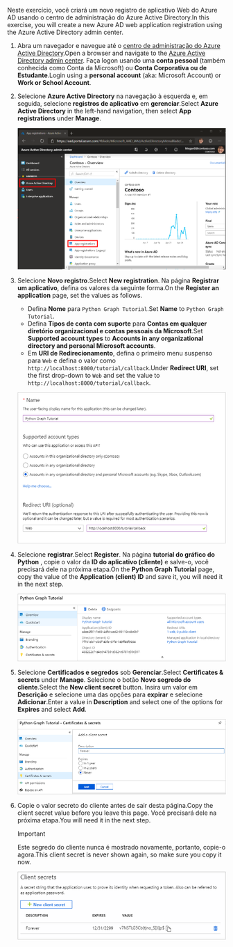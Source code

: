 <!-- markdownlint-disable MD002 MD041 -->

<span data-ttu-id="f68e5-101">Neste exercício, você criará um novo registro de aplicativo Web do Azure AD usando o centro de administração do Azure Active Directory.</span><span class="sxs-lookup"><span data-stu-id="f68e5-101">In this exercise, you will create a new Azure AD web application registration using the Azure Active Directory admin center.</span></span>

1. <span data-ttu-id="f68e5-102">Abra um navegador e navegue até o [centro de administração do Azure Active Directory](https://aad.portal.azure.com).</span><span class="sxs-lookup"><span data-stu-id="f68e5-102">Open a browser and navigate to the [Azure Active Directory admin center](https://aad.portal.azure.com).</span></span> <span data-ttu-id="f68e5-103">Faça logon usando uma **conta pessoal** (também conhecida como Conta da Microsoft) ou **Conta Corporativa ou de Estudante**.</span><span class="sxs-lookup"><span data-stu-id="f68e5-103">Login using a **personal account** (aka: Microsoft Account) or **Work or School Account**.</span></span>

1. <span data-ttu-id="f68e5-104">Selecione **Azure Active Directory** na navegação à esquerda e, em seguida, selecione **registros de aplicativo** em **gerenciar**.</span><span class="sxs-lookup"><span data-stu-id="f68e5-104">Select **Azure Active Directory** in the left-hand navigation, then select **App registrations** under **Manage**.</span></span>

    ![<span data-ttu-id="f68e5-105">Uma captura de tela dos registros de aplicativo</span><span class="sxs-lookup"><span data-stu-id="f68e5-105">A screenshot of the App registrations</span></span> ](./images/aad-portal-app-registrations.png)

1. <span data-ttu-id="f68e5-106">Selecione **Novo registro**.</span><span class="sxs-lookup"><span data-stu-id="f68e5-106">Select **New registration**.</span></span> <span data-ttu-id="f68e5-107">Na página **Registrar um aplicativo**, defina os valores da seguinte forma.</span><span class="sxs-lookup"><span data-stu-id="f68e5-107">On the **Register an application** page, set the values as follows.</span></span>

    - <span data-ttu-id="f68e5-108">Defina **Nome** para `Python Graph Tutorial`.</span><span class="sxs-lookup"><span data-stu-id="f68e5-108">Set **Name** to `Python Graph Tutorial`.</span></span>
    - <span data-ttu-id="f68e5-109">Defina **Tipos de conta com suporte** para **Contas em qualquer diretório organizacional e contas pessoais da Microsoft**.</span><span class="sxs-lookup"><span data-stu-id="f68e5-109">Set **Supported account types** to **Accounts in any organizational directory and personal Microsoft accounts**.</span></span>
    - <span data-ttu-id="f68e5-110">Em **URI de Redirecionamento**, defina o primeiro menu suspenso para `Web` e defina o valor como `http://localhost:8000/tutorial/callback`.</span><span class="sxs-lookup"><span data-stu-id="f68e5-110">Under **Redirect URI**, set the first drop-down to `Web` and set the value to `http://localhost:8000/tutorial/callback`.</span></span>

    ![Uma captura de tela da página registrar um aplicativo](./images/aad-register-an-app.png)

1. <span data-ttu-id="f68e5-112">Selecione **registrar**.</span><span class="sxs-lookup"><span data-stu-id="f68e5-112">Select **Register**.</span></span> <span data-ttu-id="f68e5-113">Na página **tutorial do gráfico do Python** , copie o valor da **ID do aplicativo (cliente)** e salve-o, você precisará dele na próxima etapa.</span><span class="sxs-lookup"><span data-stu-id="f68e5-113">On the **Python Graph Tutorial** page, copy the value of the **Application (client) ID** and save it, you will need it in the next step.</span></span>

    ![Uma captura de tela da ID do aplicativo do novo registro de aplicativo](./images/aad-application-id.png)

1. <span data-ttu-id="f68e5-115">Selecione **Certificados e segredos** sob **Gerenciar**.</span><span class="sxs-lookup"><span data-stu-id="f68e5-115">Select **Certificates & secrets** under **Manage**.</span></span> <span data-ttu-id="f68e5-116">Selecione o botão **Novo segredo do cliente**.</span><span class="sxs-lookup"><span data-stu-id="f68e5-116">Select the **New client secret** button.</span></span> <span data-ttu-id="f68e5-117">Insira um valor em **Descrição** e selecione uma das opções para **expirar** e selecione **Adicionar**.</span><span class="sxs-lookup"><span data-stu-id="f68e5-117">Enter a value in **Description** and select one of the options for **Expires** and select **Add**.</span></span>

    ![Uma captura de tela da caixa de diálogo Adicionar um segredo do cliente](./images/aad-new-client-secret.png)

1. <span data-ttu-id="f68e5-119">Copie o valor secreto do cliente antes de sair desta página.</span><span class="sxs-lookup"><span data-stu-id="f68e5-119">Copy the client secret value before you leave this page.</span></span> <span data-ttu-id="f68e5-120">Você precisará dele na próxima etapa.</span><span class="sxs-lookup"><span data-stu-id="f68e5-120">You will need it in the next step.</span></span>

    > [!IMPORTANT]
    > <span data-ttu-id="f68e5-121">Este segredo do cliente nunca é mostrado novamente, portanto, copie-o agora.</span><span class="sxs-lookup"><span data-stu-id="f68e5-121">This client secret is never shown again, so make sure you copy it now.</span></span>

    ![Uma captura de tela do novo segredo do cliente recentemente adicionado](./images/aad-copy-client-secret.png)
